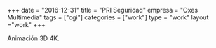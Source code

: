 +++
date = "2016-12-31"
title = "PRI Seguridad"
empresa = "Oxes Multimedia"
tags = ["cgi"]
categories = ["work"]
type = "work"
layout ="work"
+++

Animación 3D 4K.